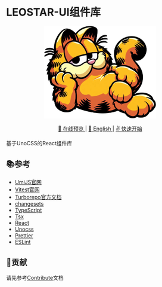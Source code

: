 # LEOSTAR-UI组件库

<p align=center><img algn=center width="300px" src="./docs/public/logo.svg"></p>
<p align="center">
  <a href="https://leostar-ui.netlify.app/" target="_blank">
  👀 在线预览
  </a>|
  <a href="./README.md">
  📃 English
  </a>|
  <a href="https://github.com/LeoStar-UI/leostar-ui">
  ✌️ 快速开始
  </a>
</p>

基于UnoCSS的React组件库

## 📚参考

- [UmiJS官网](https://umijs.org/docs/introduce/introduce)
- [Vitest官网](https://cn.vitest.dev/)
- [Turborepo官方文档](https://turbo.build/repo/docs)
- [changesets](https://github.com/changesets/changesets)
- [TypeScript](https://www.typescriptlang.org/)
- [Tsx](https://github.com/esbuild-kit/tsx)
- [React](https://react.docschina.org/)
- [Unocss](https://unocss.dev/)
- [Prettier](https://prettier.io/)
- [ESLint](https://eslint.org/)

## 💖贡献

请先参考[Contribute](./CONTRIBUTING-zh_CN.md)文档
